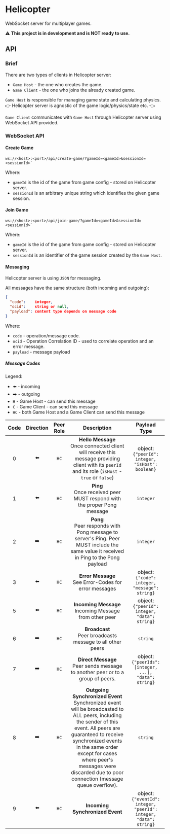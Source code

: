 # Helicopter

WebSocket server for multiplayer games.

:warning: **This project is in development and is NOT ready to use.**

## API 

### Brief

There are two types of clients in Helicopter server:

- `Game Host` - the one who creates the game.
- `Game Client` - the one who joins the already created game.

`Game Host` is responsible for managing game state and calculating physics.  
:point_right: Helicopter server is agnostic of the game logic/physics/state etc. :point_left:  

`Game Client` communicates with `Game Host` through Helicopter server using WebSocket API provided.

### WebSocket API

#### Create Game


```
ws://<host>:<port>/api/create-game/?gameId=<gameId>&sessionId=<sessionId>`
```

Where:

- `gameId` is the id of the game from game config - stored on Helicopter server.
- `sessionId` is an arbitrary unique string which identifies the given game session. 

#### Join Game

```
ws://<host>:<port>/api/join-game/?gameId=<gameId>&sessionId=<sessionId>`
```

Where:

- `gameId` is the id of the game from game config - stored on Helicopter server.
- `sessionId` is an identifier of the game session created by the `Game Host`.

#### Messaging

Helicopter server is using `JSON` for messaging.

All messages have the same structure (both incoming and outgoing):

```json
{
  "code":    integer,
  "ocid":    string or null,
  "payload": content type depends on message code
}
```

Where:
- `code` - operation/message code.
- `ocid` - Operation Correlation ID - used to correlate operation and an error message.
- `payload` - message payload

##### Message Codes

Legend:

- :arrow_left: - incoming
- :arrow_right: - outgoing
- `H` - Game Host - can send this message
- `C` - Game Client - can send this message
- `HC` - both Game Host and a Game Client can send this message

|Code|Direction|Peer Role|Description|Payload Type|
|:---:|:---:|:---:|:---:|:---:|
|0|:arrow_left:|`HC`|**Hello Message** <br> Once connected client will receive this message providing client with its `peerId` and its role (`isHost` - `true` or `false`) |object: `{"peerId": integer, "isHost": boolean}`|
|1|:arrow_left:|`HC`|**Ping** <br> Once received peer MUST respond with the proper Pong message | `integer` |
|2|:arrow_right:|`HC`|**Pong** <br> Peer responds with Pong message to server's Ping. Peer MUST include the same value it received in Ping to the Pong payload| `integer` |
|3|:arrow_left:|`HC`|**Error Message** <br> See Error-Codes for error messages|object: `{"code": integer, "message": string}`|
|5|:arrow_left:|`HC`|**Incoming Message** <br> Incoming Message from other peer|object: `{"peerId": integer, "data": string}`|
|6|:arrow_right:|`HC`|**Broadcast** <br> Peer broadcasts message to all other peers|`string`|
|7|:arrow_right:|`HC`|**Direct Message** <br> Peer sends message to another peer or to a group of peers.|object: `{"peerIds": [integer, ...], "data": string}`|
|8|:arrow_right:|`HC`|**Outgoing Synchronized Event** <br> Synchronized event will be broadcasted to ALL peers, including the sender of this event. All peers are guaranteed to receive synchronized events in the same order except for cases where peer's messages were discarded due to poor connection (message queue overflow).|`string`|
|9|:arrow_left:|`HC`|**Incoming Synchronized Event**|object: `{"eventId": integer, "peerId": integer, "data": string}`|
